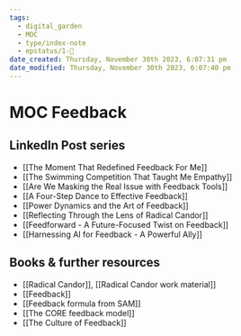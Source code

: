 ```yaml
---
tags:
  - digital_garden
  - MOC
  - type/index-note
  - epstatus/1-🌱
date_created: Thursday, November 30th 2023, 6:07:31 pm
date_modified: Thursday, November 30th 2023, 6:07:40 pm
---
```

# MOC Feedback
## LinkedIn Post series
+ [[The Moment That Redefined Feedback For Me]]
+ [[The Swimming Competition That Taught Me Empathy]]
+ [[Are We Masking the Real Issue with Feedback Tools]]
+ [[A Four-Step Dance to Effective Feedback]]
+ [[Power Dynamics and the Art of Feedback]]
+ [[Reflecting Through the Lens of Radical Candor]]
+ [[Feedforward - A Future-Focused Twist on Feedback]]
+ [[Harnessing AI for Feedback - A Powerful Ally]]

## Books & further resources
+ [[Radical Candor]], [[Radical Candor work material]]
+ [[Feedback]]
+ [[Feedback formula from SAM]]
+ [[The CORE feedback model]]
+ [[The Culture of Feedback]]
